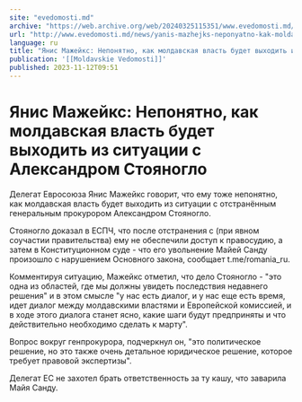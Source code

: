 ```yaml
---
site: "evedomosti.md"
archive: "https://web.archive.org/web/20240325115351/www.evedomosti.md/news/yanis-mazhejks-neponyatno-kak-moldavskaya-vlast-budet-vyhodi"
url: "http://www.evedomosti.md/news/yanis-mazhejks-neponyatno-kak-moldavskaya-vlast-budet-vyhodi"
language: ru
title: "Янис Мажейкс: Непонятно, как молдавская власть будет выходить из ситуации с Александром Стояногло"
publication: '[[Moldavskie Vedomosti]]'
published: 2023-11-12T09:51
---
```


# Янис Мажейкс: Непонятно, как молдавская власть будет выходить из ситуации с Александром Стояногло

Делегат Евросоюза Янис Мажейкс говорит, что ему тоже непонятно, как молдавская власть будет выходить из ситуации с отстранённым генеральным прокурором Александром Стояногло.

Стояногло доказал в ЕСПЧ, что после отстранения с (при явном соучастии правительства) ему не обеспечили доступ к правосудию, а затем в Конституционном суде - что его увольнение Майей Санду произошло с нарушением Основного закона, сообщает t.me/romania_ru.

Комментируя ситуацию, Мажейкс отметил, что дело Стояногло - "это одна из областей, где мы должны увидеть последствия недавнего решения" и в этом смысле "у нас есть диалог, и у нас еще есть время, идет диалог между молдавскими властями и Европейской комиссией, и в ходе этого диалога станет ясно, какие шаги будут предприняты и что действительно необходимо сделать к марту".

Вопрос вокруг генпрокурора, подчеркнул он, "это политическое решение, но это также очень детальное юридическое решение, которое требует правовой экспертизы".

Делегат ЕС не захотел брать ответственность за ту кашу, что заварила Майя Санду.